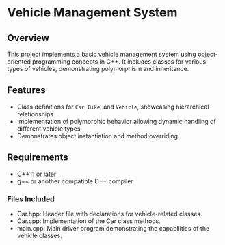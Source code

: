 # Vehicle Management System

## Overview
This project implements a basic vehicle management system using object-oriented programming concepts in C++. It includes classes for various types of vehicles, demonstrating polymorphism and inheritance.

## Features
- Class definitions for `Car`, `Bike`, and `Vehicle`, showcasing hierarchical relationships.
- Implementation of polymorphic behavior allowing dynamic handling of different vehicle types.
- Demonstrates object instantiation and method overriding.

## Requirements
- C++11 or later
- g++ or another compatible C++ compiler
  
### Files Included
- Car.hpp: Header file with declarations for vehicle-related classes.
- Car.cpp: Implementation of the Car class methods.
- main.cpp: Main driver program demonstrating the capabilities of the vehicle classes.
